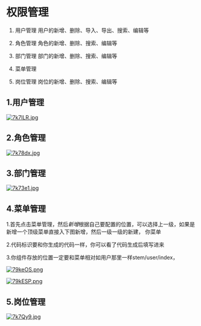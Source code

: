 # 权限管理
1. 用户管理
   用户的新增、删除、导入、导出、搜索、编辑等
2. 角色管理
    角色的新增、删除、搜索、编辑等
3. 部门管理
   部门的新增、删除、搜索、编辑等

4. 菜单管理
   
5. 岗位管理
   岗位的新增、删除、搜索、编辑等



## 1.用户管理

[![7k7lLR.jpg](https://s4.ax1x.com/2022/01/09/7k7lLR.jpg)](https://imgtu.com/i/7k7lLR)



## 2.角色管理
[![7k78dx.jpg](https://s4.ax1x.com/2022/01/09/7k78dx.jpg)](https://imgtu.com/i/7k78dx)
## 3.部门管理
[![7k73e1.jpg](https://s4.ax1x.com/2022/01/09/7k73e1.jpg)](https://imgtu.com/i/7k73e1)
## 4.菜单管理

1.首先点击菜单管理，然后*新增*根据自己要配置的位置，可以选择上一级，如果是新增一个顶级菜单直接入下图新增，然后一级一级的新建，
你菜单

2.代码标识要和你生成的代码一样，你可以看了代码生成后填写进来

3.你组件存放的位置一定要和菜单相对如用户那里一样stem/user/index，

[![79keOS.png](https://s4.ax1x.com/2022/01/07/79keOS.png)](https://imgtu.com/i/79keOS)

[![79kESP.png](https://s4.ax1x.com/2022/01/07/79kESP.png)](https://imgtu.com/i/79kESP)
## 5.岗位管理
[![7k7Qy9.jpg](https://s4.ax1x.com/2022/01/09/7k7Qy9.jpg)](https://imgtu.com/i/7k7Qy9)
